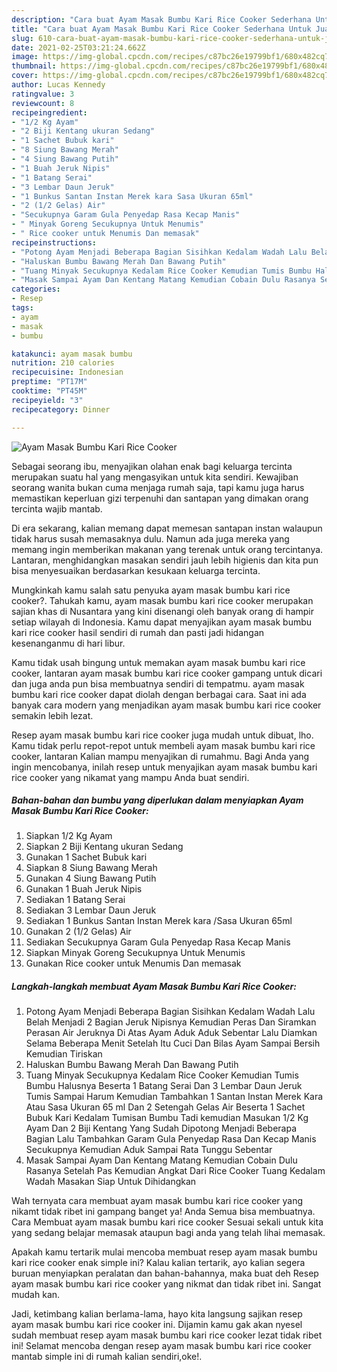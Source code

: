 ```yaml
---
description: "Cara buat Ayam Masak Bumbu Kari Rice Cooker Sederhana Untuk Jualan"
title: "Cara buat Ayam Masak Bumbu Kari Rice Cooker Sederhana Untuk Jualan"
slug: 610-cara-buat-ayam-masak-bumbu-kari-rice-cooker-sederhana-untuk-jualan
date: 2021-02-25T03:21:24.662Z
image: https://img-global.cpcdn.com/recipes/c87bc26e19799bf1/680x482cq70/ayam-masak-bumbu-kari-rice-cooker-foto-resep-utama.jpg
thumbnail: https://img-global.cpcdn.com/recipes/c87bc26e19799bf1/680x482cq70/ayam-masak-bumbu-kari-rice-cooker-foto-resep-utama.jpg
cover: https://img-global.cpcdn.com/recipes/c87bc26e19799bf1/680x482cq70/ayam-masak-bumbu-kari-rice-cooker-foto-resep-utama.jpg
author: Lucas Kennedy
ratingvalue: 3
reviewcount: 8
recipeingredient:
- "1/2 Kg Ayam"
- "2 Biji Kentang ukuran Sedang"
- "1 Sachet Bubuk kari"
- "8 Siung Bawang Merah"
- "4 Siung Bawang Putih"
- "1 Buah Jeruk Nipis"
- "1 Batang Serai"
- "3 Lembar Daun Jeruk"
- "1 Bunkus Santan Instan Merek kara Sasa Ukuran 65ml"
- "2 (1/2 Gelas) Air"
- "Secukupnya Garam Gula Penyedap Rasa Kecap Manis"
- " Minyak Goreng Secukupnya Untuk Menumis"
- " Rice cooker untuk Menumis Dan memasak"
recipeinstructions:
- "Potong Ayam Menjadi Beberapa Bagian Sisihkan Kedalam Wadah Lalu Belah Menjadi 2 Bagian Jeruk Nipisnya Kemudian Peras Dan Siramkan Perasan Air Jeruknya Di Atas Ayam Aduk Aduk Sebentar Lalu Diamkan Selama Beberapa Menit Setelah Itu Cuci Dan Bilas Ayam Sampai Bersih Kemudian Tiriskan"
- "Haluskan Bumbu Bawang Merah Dan Bawang Putih"
- "Tuang Minyak Secukupnya Kedalam Rice Cooker Kemudian Tumis Bumbu Halusnya Beserta 1 Batang Serai Dan 3 Lembar Daun Jeruk Tumis Sampai Harum Kemudian Tambahkan 1 Santan Instan Merek Kara Atau Sasa Ukuran 65 ml Dan 2 Setengah Gelas Air Beserta 1 Sachet Bubuk Kari Kedalam Tumisan Bumbu Tadi kemudian Masukan 1/2 Kg Ayam Dan 2 Biji Kentang Yang Sudah Dipotong Menjadi Beberapa Bagian Lalu Tambahkan Garam Gula Penyedap Rasa Dan Kecap Manis Secukupnya Kemudian Aduk Sampai Rata Tunggu Sebentar"
- "Masak Sampai Ayam Dan Kentang Matang Kemudian Cobain Dulu Rasanya Setelah Pas Kemudian Angkat Dari Rice Cooker Tuang Kedalam Wadah Masakan Siap Untuk Dihidangkan"
categories:
- Resep
tags:
- ayam
- masak
- bumbu

katakunci: ayam masak bumbu 
nutrition: 210 calories
recipecuisine: Indonesian
preptime: "PT17M"
cooktime: "PT45M"
recipeyield: "3"
recipecategory: Dinner

---
```



![Ayam Masak Bumbu Kari Rice Cooker](https://img-global.cpcdn.com/recipes/c87bc26e19799bf1/680x482cq70/ayam-masak-bumbu-kari-rice-cooker-foto-resep-utama.jpg)

Sebagai seorang ibu, menyajikan olahan enak bagi keluarga tercinta merupakan suatu hal yang mengasyikan untuk kita sendiri. Kewajiban seorang  wanita bukan cuma menjaga rumah saja, tapi kamu juga harus memastikan keperluan gizi terpenuhi dan santapan yang dimakan orang tercinta wajib mantab.

Di era  sekarang, kalian memang dapat memesan santapan instan walaupun tidak harus susah memasaknya dulu. Namun ada juga mereka yang memang ingin memberikan makanan yang terenak untuk orang tercintanya. Lantaran, menghidangkan masakan sendiri jauh lebih higienis dan kita pun bisa menyesuaikan berdasarkan kesukaan keluarga tercinta. 



Mungkinkah kamu salah satu penyuka ayam masak bumbu kari rice cooker?. Tahukah kamu, ayam masak bumbu kari rice cooker merupakan sajian khas di Nusantara yang kini disenangi oleh banyak orang di hampir setiap wilayah di Indonesia. Kamu dapat menyajikan ayam masak bumbu kari rice cooker hasil sendiri di rumah dan pasti jadi hidangan kesenanganmu di hari libur.

Kamu tidak usah bingung untuk memakan ayam masak bumbu kari rice cooker, lantaran ayam masak bumbu kari rice cooker gampang untuk dicari dan juga anda pun bisa membuatnya sendiri di tempatmu. ayam masak bumbu kari rice cooker dapat diolah dengan berbagai cara. Saat ini ada banyak cara modern yang menjadikan ayam masak bumbu kari rice cooker semakin lebih lezat.

Resep ayam masak bumbu kari rice cooker juga mudah untuk dibuat, lho. Kamu tidak perlu repot-repot untuk membeli ayam masak bumbu kari rice cooker, lantaran Kalian mampu menyajikan di rumahmu. Bagi Anda yang ingin mencobanya, inilah resep untuk menyajikan ayam masak bumbu kari rice cooker yang nikamat yang mampu Anda buat sendiri.

<!--inarticleads1-->

##### Bahan-bahan dan bumbu yang diperlukan dalam menyiapkan Ayam Masak Bumbu Kari Rice Cooker:

1. Siapkan 1/2 Kg Ayam
1. Siapkan 2 Biji Kentang ukuran Sedang
1. Gunakan 1 Sachet Bubuk kari
1. Siapkan 8 Siung Bawang Merah
1. Gunakan 4 Siung Bawang Putih
1. Gunakan 1 Buah Jeruk Nipis
1. Sediakan 1 Batang Serai
1. Sediakan 3 Lembar Daun Jeruk
1. Sediakan 1 Bunkus Santan Instan Merek kara /Sasa Ukuran 65ml
1. Gunakan 2 (1/2 Gelas) Air
1. Sediakan Secukupnya Garam Gula Penyedap Rasa Kecap Manis
1. Siapkan  Minyak Goreng Secukupnya Untuk Menumis
1. Gunakan  Rice cooker untuk Menumis Dan memasak




<!--inarticleads2-->

##### Langkah-langkah membuat Ayam Masak Bumbu Kari Rice Cooker:

1. Potong Ayam Menjadi Beberapa Bagian Sisihkan Kedalam Wadah Lalu Belah Menjadi 2 Bagian Jeruk Nipisnya Kemudian Peras Dan Siramkan Perasan Air Jeruknya Di Atas Ayam Aduk Aduk Sebentar Lalu Diamkan Selama Beberapa Menit Setelah Itu Cuci Dan Bilas Ayam Sampai Bersih Kemudian Tiriskan
1. Haluskan Bumbu Bawang Merah Dan Bawang Putih
1. Tuang Minyak Secukupnya Kedalam Rice Cooker Kemudian Tumis Bumbu Halusnya Beserta 1 Batang Serai Dan 3 Lembar Daun Jeruk Tumis Sampai Harum Kemudian Tambahkan 1 Santan Instan Merek Kara Atau Sasa Ukuran 65 ml Dan 2 Setengah Gelas Air Beserta 1 Sachet Bubuk Kari Kedalam Tumisan Bumbu Tadi kemudian Masukan 1/2 Kg Ayam Dan 2 Biji Kentang Yang Sudah Dipotong Menjadi Beberapa Bagian Lalu Tambahkan Garam Gula Penyedap Rasa Dan Kecap Manis Secukupnya Kemudian Aduk Sampai Rata Tunggu Sebentar
1. Masak Sampai Ayam Dan Kentang Matang Kemudian Cobain Dulu Rasanya Setelah Pas Kemudian Angkat Dari Rice Cooker Tuang Kedalam Wadah Masakan Siap Untuk Dihidangkan




Wah ternyata cara membuat ayam masak bumbu kari rice cooker yang nikamt tidak ribet ini gampang banget ya! Anda Semua bisa membuatnya. Cara Membuat ayam masak bumbu kari rice cooker Sesuai sekali untuk kita yang sedang belajar memasak ataupun bagi anda yang telah lihai memasak.

Apakah kamu tertarik mulai mencoba membuat resep ayam masak bumbu kari rice cooker enak simple ini? Kalau kalian tertarik, ayo kalian segera buruan menyiapkan peralatan dan bahan-bahannya, maka buat deh Resep ayam masak bumbu kari rice cooker yang nikmat dan tidak ribet ini. Sangat mudah kan. 

Jadi, ketimbang kalian berlama-lama, hayo kita langsung sajikan resep ayam masak bumbu kari rice cooker ini. Dijamin kamu gak akan nyesel sudah membuat resep ayam masak bumbu kari rice cooker lezat tidak ribet ini! Selamat mencoba dengan resep ayam masak bumbu kari rice cooker mantab simple ini di rumah kalian sendiri,oke!.

